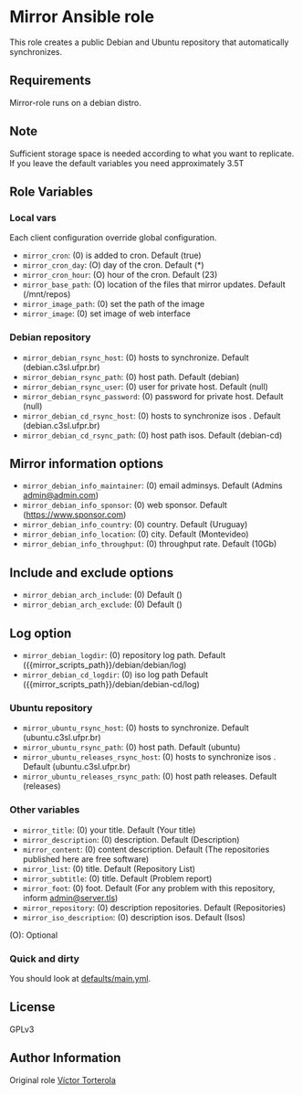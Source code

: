 Mirror Ansible role
============================

This role creates a public Debian and Ubuntu repository that automatically synchronizes.

Requirements
------------

Mirror-role runs on a debian distro. 

Note
----

Sufficient storage space is needed according to what you want to replicate. If you leave the default variables you need approximately 3.5T

Role Variables
--------------


### Local vars

Each client configuration override global configuration.
- `mirror_cron`: (0) is added to cron. Default (true)
- `mirror_cron_day`: (O) day of the cron. Default (*)
- `mirror_cron_hour`: (O) hour of the cron. Default (23)
- `mirror_base_path`: (O) location of the files that mirror updates. Default (/mnt/repos)
- `mirror_image_path`: (0) set the path of the image
- `mirror_image`: (0) set image of web interface

### Debian repository
- `mirror_debian_rsync_host`: (0) hosts to synchronize. Default (debian.c3sl.ufpr.br)
- `mirror_debian_rsync_path`: (0) host path. Default (debian)
- `mirror_debian_rsync_user`: (0) user for private host. Default (null)
- `mirror_debian_rsync_password`: (0) password for private host. Default (null)
- `mirror_debian_cd_rsync_host`: (0) hosts to synchronize isos . Default (debian.c3sl.ufpr.br)
- `mirror_debian_cd_rsync_path`: (0) host path isos. Default (debian-cd)

## Mirror information options
- `mirror_debian_info_maintainer`: (0) email adminsys. Default (Admins <admin@admin.com>)
- `mirror_debian_info_sponsor`: (0) web sponsor. Default (<https://www.sponsor.com>)
- `mirror_debian_info_country`: (0) country. Default (Uruguay)
- `mirror_debian_info_location`: (0) city. Default (Montevideo)
- `mirror_debian_info_throughput`: (0) throughput rate. Default (10Gb)

## Include and exclude options
- `mirror_debian_arch_include`: (0) Default ()
- `mirror_debian_arch_exclude`: (0) Default ()

## Log option
- `mirror_debian_logdir`: (0) repository log path. Default ({{mirror_scripts_path}}/debian/debian/log)
- `mirror_debian_cd_logdir`: (0) iso log path Default ({{mirror_scripts_path}}/debian/debian-cd/log)

### Ubuntu repository
- `mirror_ubuntu_rsync_host`: (0) hosts to synchronize. Default (ubuntu.c3sl.ufpr.br)
- `mirror_ubuntu_rsync_path`: (0) host path. Default (ubuntu)
- `mirror_ubuntu_releases_rsync_host`: (0) hosts to synchronize isos . Default (ubuntu.c3sl.ufpr.br)
- `mirror_ubuntu_releases_rsync_path`: (0) host path releases. Default (releases)


### Other variables
- `mirror_title`: (0) your title. Default (Your title)
- `mirror_description`: (0) description. Default (Description)
- `mirror_content`: (0) content description. Default (The repositories published here are free software)
- `mirror_list`: (0) title. Default (Repository List)
- `mirror_subtitle`: (0) title. Default (Problem report)
- `mirror_foot`: (0) foot. Default (For any problem with this repository, inform admin@server.tls)
- `mirror_repository`: (0) description repositories. Default (Repositories)
- `mirror_iso_description`: (0) description isos. Default (Isos)

(O): Optional


### Quick and dirty

You should look at [defaults/main.yml](defaults/main.yml).


License
-------

GPLv3

Author Information
------------------

Original role [Víctor Torterola](https://github.com/UdelaRInterior)
